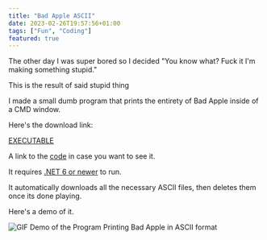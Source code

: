 ```yaml
---
title: "Bad Apple ASCII"
date: 2023-02-26T19:57:56+01:00
tags: ["Fun", "Coding"]
featured: true
---
```

The other day I was super bored so I decided "You know what? Fuck it I'm making something stupid."

This is the result of said stupid thing

I made a small dumb program that prints the entirety of Bad Apple inside of a CMD window.

Here's the download link:

[EXECUTABLE](https://cdn-sereno.pages.dev/files/badapple-ascii/print.exe)

A link to the [code](https://cdn-sereno.pages.dev/files/code/printbadapple.txt) in case you want to see it.

It requires [.NET 6 or newer](https://dotnet.microsoft.com/en-us/download) to run.

It automatically downloads all the necessary ASCII files, then deletes them once its done playing.

Here's a demo of it.

![GIF Demo of the Program Printing Bad Apple in ASCII format](https://cdn-sereno.pages.dev/images/animated/badappleascii.gif)